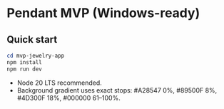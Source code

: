 # Pendant MVP (Windows-ready)

## Quick start
```powershell
cd mvp-jewelry-app
npm install
npm run dev
```
- Node 20 LTS recommended.
- Background gradient uses exact stops: #A28547 0%, #89500F 8%, #4D300F 18%, #000000 61–100%.
